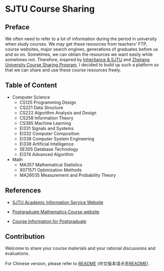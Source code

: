 # SJTU Course Sharing

## Preface

We often need to refer to a lot of information during the period in university when study courses. We may get these resources from teachers' FTP, course websites, major search engines, generations of graduates before us and so on. Sometimes, we can obtain the resources we want easily while sometimes not. Therefore, inspired by [Inheritance & SJTU](http://share.sjtu.edu.cn) and [Zhejiang University Course Sharing Program](https://github.com/QSCTech/zju-icicles), I decided to build up such a platform so that we can share and use these course resources freely.

## Table of Content

- Computer Science
  - CS125 Programming Design
  - CS221 Data Structure
  - CS222 Algorithm Analysis and Design
  - CS258 Information Theory
  - CS385 Machine Learning
  - EI331 Signals and Systems
  - EI332 Computer Composition
  - EI338 Computer System Engineering
  - EI339 Artificial Intelligence
  - SE305 Database Technology
  - EI374 Advanced Algorithm
- Math
  - MA357 Mathematical Statistics
  - X071571 Optimization Methods
  - MA26035 Measurement and Probability Theory

## References

- [SJTU Academic Information Service Website](http://electsys.sjtu.edu.cn)
- [Postgraduate Mathematics Course website](http://math.sjtu.edu.cn/course/Ngraduate/)

- [Course Information for Postgraduate](http://www.yjs.sjtu.edu.cn:81/epstar/web/outer/KKBJ_CX/kkbj.jsp)

## Contribution

Welcome to share your course materials and your rational discussions and evaluations.

For Chinese version, please refer to [README](https://github.com/CoolPhilChen/SJTU-Courses) (中文版本请点击[README](https://github.com/CoolPhilChen/SJTU-Courses)).